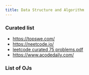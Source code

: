 ```yaml
---
title: Data Structure and Algorithm
---
```


### Curated list

- https://topswe.com/
- https://neetcode.io/
- [leetcode curated 75 problems.pdf](leetcode%20curated%2075%20problems.pdf)
- https://www.acodedaily.com/
### List of OJs



